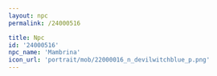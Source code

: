 ```yaml
---
layout: npc
permalink: /24000516

title: Npc
id: '24000516'
npc_name: 'Mambrina'
icon_url: 'portrait/mob/22000016_n_devilwitchblue_p.png'
---
```

